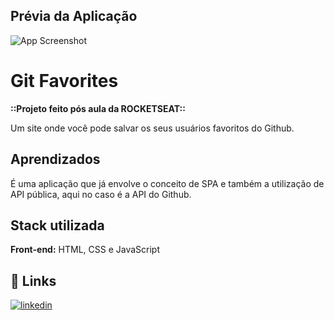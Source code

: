 
## Prévia da Aplicação

![App Screenshot](https://i.imgur.com/TA6TZLf.png)

# Git Favorites

**::Projeto feito pós aula da ROCKETSEAT::**

Um site onde você pode salvar os seus usuários favoritos do Github.
## Aprendizados

É uma aplicação que já envolve o conceito de SPA e também a utilização de API pública, aqui no caso é a API do Github.
## Stack utilizada

**Front-end:** HTML, CSS e JavaScript


## 🔗 Links
[![linkedin](https://img.shields.io/badge/linkedin-0A66C2?style=for-the-badge&logo=linkedin&logoColor=white)](https://www.linkedin.com/in/karencscardoso)

